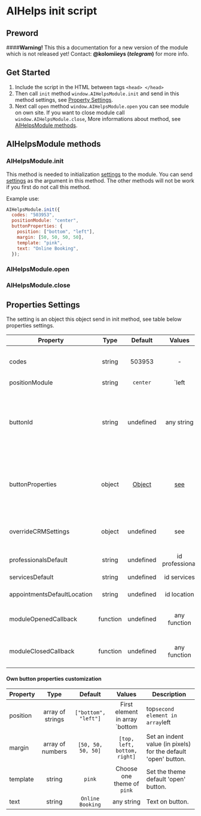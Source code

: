 # AIHelps init script

## Preword

####**Warning!**
This this a documentation for a new version of the module which is not released yet!
Contact: **@kolomiieys (_telegram_)** for more info.

## Get Started

1. Include the script in the HTML between tags `<head> </head>`
2. Then call `init` method `window.AIHelpsModule.init` and send in this method settings, see [Property Settings](#setting).
3. Next call `open` method `window.AIHelpsModule.open` you can see module on own site. If you want to close module call `window.AIHelpsModule.close`, More informations about method, see [AIHelpsModule methods](#AIHelpsModule).

## AIHelpsModule methods <a name="AIHelpsModule"></a>

### AIHelpsModule.init

This method is needed to initialization [settings](#setting) to the module. You can send [settings](#setting) as the argument in this method. The other methods will not be work if you first do not call this method.

Example use:

```js
AIHelpsModule.init({
  codes: "503953",
  positionModule: "center",
  buttonProperties: {
    position: ["bottom", "left"],
    margin: [50, 50, 50, 50],
    template: "pink",
    text: "Online Booking",
  });
```

### AIHelpsModule.open

### AIHelpsModule.close

## Properties Settings <a name="setting"></a>

The setting is an object this object send in init method, see table below properties settings.

| Property                    |   Type   |              Default               |           Values            | Description                                                                                                          |
| --------------------------- | :------: | :--------------------------------: | :-------------------------: | -------------------------------------------------------------------------------------------------------------------- |
| codes                       |  string  |               503953               |              -              | This own code your base **_is Required_**.                                                                           |
| positionModule              |  string  |              `center`              |     `left|center|right`     | Positions module on site.                                                                                            |
| buttonId                    |  string  |             undefined              |         any string          | Button id on which click then script does display module if buttonId not set, the script add own button.             |
| buttonProperties            |  object  | [Object](<(#customizationButton)>) | [see](#customizationButton) | Customization button [Properties object](#customizationButton) this property need if you **_did not set buttonId_**. |
| overrideCRMSettings         |  object  |             undefined              |             see             | Overwrite the settings of the online module that we get from CRM.                                                    |
| professionalsDefault        |  string  |             undefined              |       id professional       | Set a selected professional                                                                                          |
| servicesDefault             |  string  |             undefined              |         id services         | Set a selected services                                                                                              |
| appointmentsDefaultLocation |  string  |             undefined              |         id location         | Set a selected location                                                                                              |
| moduleOpenedCallback        | function |             undefined              |        any function         | Callback function when the module will be open.                                                                      |
| moduleClosedCallback        | function |             undefined              |        any function         | Callback function when the module will be close.                                                                     |

#### Own button properties customization <a name="customizationButton"></a>

| Property |       Type       |       Default        |                                               Values                                               | Description                                                    |
| -------- | :--------------: | :------------------: | :------------------------------------------------------------------------------------------------: | -------------------------------------------------------------- |
| position | array of strings | `["bottom", "left"]` | First element in array `bottom|top` second element in array `left|right`. `[vertical, horizontal]` | This property sets display position for the default button.    |
| margin   | array of numbers |  `[50, 50, 50, 50]`  |                                    `[top, left, bottom, right]`                                    | Set an indent value (in pixels) for the default 'open' button. |
| template |      string      |        `pink`        |                                     Choose one theme of `pink`                                     | Set the theme default 'open' button.                           |
| text     |      string      |   `Online Booking`   |                                             any string                                             | Text on button.                                                |
